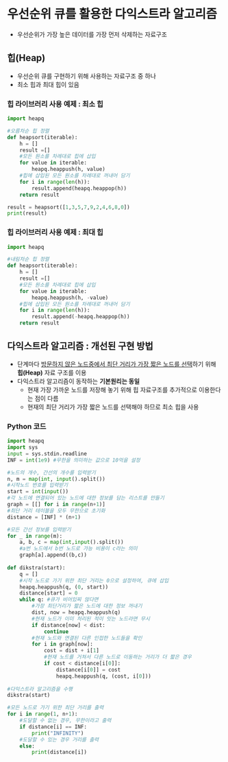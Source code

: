 # 우선순위 큐를 활용한 다익스트라 알고리즘

* 우선순위가 가장 높은 데이터를 가장 먼저 삭제하는 자료구조



## 힙(Heap)

* 우선순위 큐를 구현하기 위해 사용하는 자료구조 중 하나
* 최소 힙과 최대 힙이 있음



### 힙 라이브러리 사용 예제 : 최소 힙

```python
import heapq

#오름차순 힙 정렬
def heapsort(iterable):
    h = []
    result =[]
    #모든 원소를 차례대로 힙에 삽입
    for value in iterable:
        heapq.heappush(h, value)
    #힙에 삽입된 모든 원소를 차례대로 꺼내어 담기
    for i in range(len(h)):
        result.append(heapq.heappop(h))
    return result

result = heapsort([1,3,5,7,9,2,4,6,8,0])
print(result)
```



### 힙 라이브러리 사용 예제 : 최대 힙

```python
import heapq

#내림차순 힙 정렬
def heapsort(iterable):
    h = []
    result =[]
    #모든 원소를 차례대로 힙에 삽입
    for value in iterable:
        heapq.heappush(h, -value)
    #힙에 삽입된 모든 원소를 차례대로 꺼내어 담기
    for i in range(len(h)):
        result.append(-heapq.heappop(h))
    return result
```



## 다익스트라 알고리즘 : 개선된 구현 방법

* 단계마다 <u>방문하지 않은 노드중에서 최단 거리가 가장 짧은 노드를 선택</u>하기 위해 **힙(Heap)** 자료 구조를 이용
* 다익스트라 알고리즘이 동작하는 **기본원리는 동일**
  * 현재 가장 가까운 노드를 저장해 놓기 위해 힙 자료구조를 추가적으로 이용한다는 점이 다름
  * 현재의 최단 거리가 가장 짧은 노드를 선택해야 하므로 최소 힙을 사용



###  Python 코드

```python
import heapq
import sys
input = sys.stdin.readline
INF = int(1e9) #무한을 의미하는 값으로 10억을 설정

#노드의 개수, 간선의 개수를 입력받기
n, m = map(int, input().split())
#시작노드 번호를 입력받기
start = int(input())
#각 노드에 연결되어 있는 노드에 대한 정보를 담는 리스트를 만들기
graph = [[] for i in range(n+1)]
#최단 거리 테이블을 모두 무한으로 초기화
distance = [INF] * (n+1)

#모든 간선 정보를 입력받기
for _ in range(m):
    a, b, c = map(int,input().split())
    #a번 노드에서 b번 노드로 가능 비용이 c라는 의미
    graph[a].append((b,c))
    
def dikstra(start):
    q = []
    #시작 노드로 가기 위한 최단 거리는 0으로 설정하여, 큐에 삽입
    heapq.heappush(q, (0, start))
    distance[start] = 0
    while q: #큐가 비어있찌 않다면
        #가장 최단거리가 짧은 노드에 대한 정보 꺼내기
        dist, now = heapq.heappush(q)
        #현재 노드가 이미 처리된 적이 잇는 노드라면 무시
        if distance[now] < dist:
            continue
        #현재 노드와 연결된 다른 인접한 노드들을 확인
        for i in graph[now]:
            cost = dist + i[1]
            #현재 노드를 거쳐서 다른 노드로 이동하는 거리가 더 짧은 경우
            if cost < distance[i[0]]:
                distance[i[0]] = cost
                heapq.heappush(q, (cost, i[0]))
                
#다익스트라 알고리즘을 수행
dikstra(start)

#모든 노드로 가기 위한 최단 거리를 출력
for i in range(1, n+1):
    #도달할 수 없는 경우, 무한이라고 출력
    if distance[i] == INF:
        print("INFINITY")
    #도달할 수 있는 경우 거리를 출력
    else:
        print(distance[i])
```

